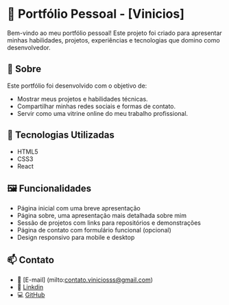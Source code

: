 # 💼 Portfólio Pessoal - [Vinicios]

Bem-vindo ao meu portfólio pessoal! Este projeto foi criado para apresentar minhas habilidades, projetos, experiências e tecnologias que domino como desenvolvedor.

## 📌 Sobre

Este portfólio foi desenvolvido com o objetivo de:

- Mostrar meus projetos e habilidades técnicas.
- Compartilhar minhas redes sociais e formas de contato.
- Servir como uma vitrine online do meu trabalho profissional.

## 🚀 Tecnologias Utilizadas

- HTML5
- CSS3 
- React

## 🖼️ Funcionalidades

- Página inicial com uma breve apresentação
- Página sobre, uma apresentação mais detalhada sobre mim
- Sessão de projetos com links para repositórios e demonstrações
- Página de contato com formulário funcional (opcional)
- Design responsivo para mobile e desktop

## 📫 Contato

- 📧 [E-mail] (milto:contato.viniciosss@gmail.com)
- 🔗 [Linkdin](https://www.linkedin.com/in/vinidev01/)
- 💻 [GitHub](https://github.com/ViniDev01)
